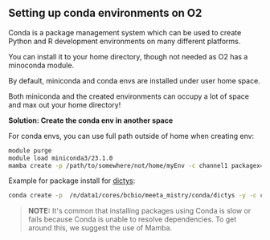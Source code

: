 ## Setting up conda environments on O2
Conda is a package management system which can be used to create Python and R development environments on many different platforms. 

You can install it to your home directory, though not needed as O2 has a minoconda module. 

By default, miniconda and conda envs are installed under user home space. 

Both miniconda and the created environments can occupy a lot of space and max out your home directory! 

**Solution: Create the conda env in another space**

For conda envs, you can use full path outside of home when creating env:

```bash
module purge
module load miniconda3/23.1.0
mamba create -p /path/to/somewhere/not/home/myEnv -c channel1 packagex==1.23
```

Example for package install for [dictys](https://github.com/pinellolab/dictys/tree/master):

```bash
conda create -p  /n/data1/cores/bcbio/meeta_mistry/conda/dictys -y -c conda-forge python=3.9 mamba
```

> **NOTE:** It's common that installing packages using Conda is slow or fails because Conda is unable to resolve dependencies. To get around this, we suggest the use of Mamba.

 
